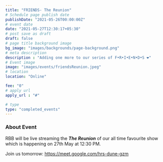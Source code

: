 ```yaml
---
title: "FRIENDS- The Reunion"
# Schedule page publish date
publishDate: "2021-05-26T00:00:00Z"
# event date
date: "2021-05-27T12:30:17+05:30"
# post save as draft
draft: false
# page title background image
bg_image: "images/backgrounds/page-background.png"
# meta description
description : "Adding one more to our series of F•R•I•E•N•D•S ❤️"
# Event image
image: "images/events/friendsReunion.jpeg"
# location
location: "Online"

fee: "0"
# apply url
apply_url : "#"

# type
type: "completed_events"
---
```


### About Event
RBB will be live streaming the _**The Reunion**_ of our all time favourite show which is happening on 27th May at 12:30 PM.

Join us tomorrow: https://meet.google.com/hrs-dune-gzm
